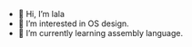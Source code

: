 - 👋 Hi, I’m lala
- 👀 I’m interested in OS design.
- 🌱 I’m currently learning assembly language.


<!---
Cyborglala/Cyborglala is a ✨ special ✨ repository because its `README.md` (this file) appears on your GitHub profile.
You can click the Preview link to take a look at your changes.
--->
